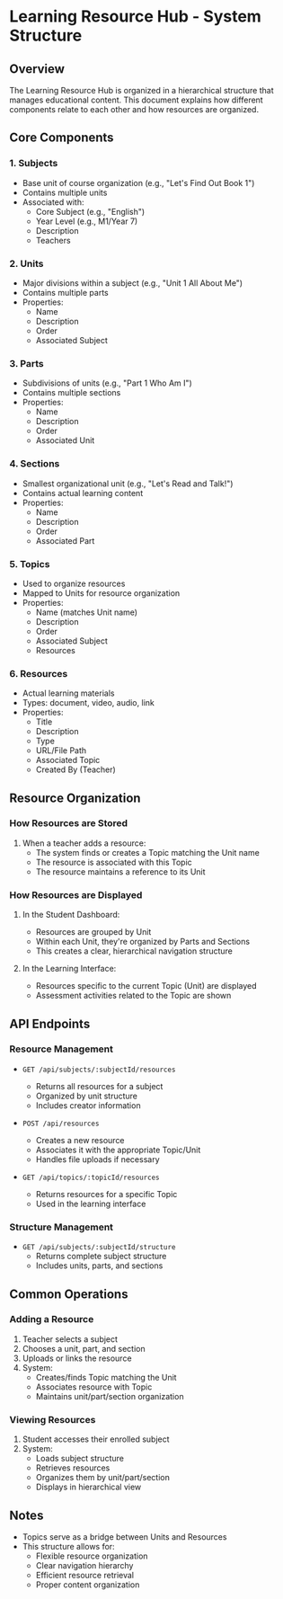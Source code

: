 # Learning Resource Hub - System Structure

## Overview

The Learning Resource Hub is organized in a hierarchical structure that manages educational content. This document explains how different components relate to each other and how resources are organized.

## Core Components

### 1. Subjects
- Base unit of course organization (e.g., "Let's Find Out Book 1")
- Contains multiple units
- Associated with:
  - Core Subject (e.g., "English")
  - Year Level (e.g., M1/Year 7)
  - Description
  - Teachers

### 2. Units
- Major divisions within a subject (e.g., "Unit 1 All About Me")
- Contains multiple parts
- Properties:
  - Name
  - Description
  - Order
  - Associated Subject

### 3. Parts
- Subdivisions of units (e.g., "Part 1 Who Am I")
- Contains multiple sections
- Properties:
  - Name
  - Description
  - Order
  - Associated Unit

### 4. Sections
- Smallest organizational unit (e.g., "Let's Read and Talk!")
- Contains actual learning content
- Properties:
  - Name
  - Description
  - Order
  - Associated Part

### 5. Topics
- Used to organize resources
- Mapped to Units for resource organization
- Properties:
  - Name (matches Unit name)
  - Description
  - Order
  - Associated Subject
  - Resources

### 6. Resources
- Actual learning materials
- Types: document, video, audio, link
- Properties:
  - Title
  - Description
  - Type
  - URL/File Path
  - Associated Topic
  - Created By (Teacher)

## Resource Organization

### How Resources are Stored
1. When a teacher adds a resource:
   - The system finds or creates a Topic matching the Unit name
   - The resource is associated with this Topic
   - The resource maintains a reference to its Unit

### How Resources are Displayed
1. In the Student Dashboard:
   - Resources are grouped by Unit
   - Within each Unit, they're organized by Parts and Sections
   - This creates a clear, hierarchical navigation structure

2. In the Learning Interface:
   - Resources specific to the current Topic (Unit) are displayed
   - Assessment activities related to the Topic are shown

## API Endpoints

### Resource Management
- `GET /api/subjects/:subjectId/resources`
  - Returns all resources for a subject
  - Organized by unit structure
  - Includes creator information

- `POST /api/resources`
  - Creates a new resource
  - Associates it with the appropriate Topic/Unit
  - Handles file uploads if necessary

- `GET /api/topics/:topicId/resources`
  - Returns resources for a specific Topic
  - Used in the learning interface

### Structure Management
- `GET /api/subjects/:subjectId/structure`
  - Returns complete subject structure
  - Includes units, parts, and sections

## Common Operations

### Adding a Resource
1. Teacher selects a subject
2. Chooses a unit, part, and section
3. Uploads or links the resource
4. System:
   - Creates/finds Topic matching the Unit
   - Associates resource with Topic
   - Maintains unit/part/section organization

### Viewing Resources
1. Student accesses their enrolled subject
2. System:
   - Loads subject structure
   - Retrieves resources
   - Organizes them by unit/part/section
   - Displays in hierarchical view

## Notes

- Topics serve as a bridge between Units and Resources
- This structure allows for:
  - Flexible resource organization
  - Clear navigation hierarchy
  - Efficient resource retrieval
  - Proper content organization 